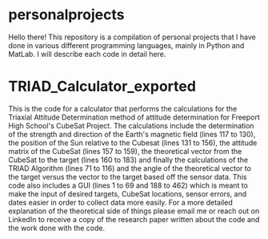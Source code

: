 # personalprojects
Hello there! This repository is a compilation of personal projects that I have done in various different programming languages, mainly in Python and MatLab. I will describe each code in detail here.

# TRIAD_Calculator_exported  
This is the code for a calculator that performs the calculations for the Triaxial Attitude Determination method of attitude determination for Freeport High School's CubeSat Project. The calculations include the determination of the strength and direction of the Earth's magnetic field (lines 117 to 130), the position of the Sun relative to the Cubesat (lines 131 to 156), the attitude matrix of the CubeSat (lines 157 to 159), the theoretical vector from the CubeSat to the target (lines 160 to 183) and finally the calculations of the TRIAD Algorithm (lines 71 to 116) and the angle of the theoretical vector to the target versus the vector to the target based off the sensor data. This code also includes a GUI (lines 1 to 69 and 188 to 462) which is meant to make the input of desired targets, CubeSat locations, sensor errors, and dates easier in order to collect data more easily. For a more detailed explanation of the theoretical side of things please email me or reach out on LinkedIn to receive a copy of the research paper written about the code and the work done with the code.
